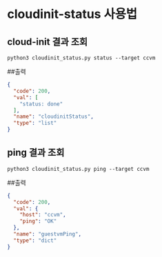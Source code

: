 # cloudinit-status 사용법

## cloud-init 결과 조회
```shell
python3 cloudinit_status.py status --target ccvm
```

##출력
```json
{
  "code": 200,
  "val": [
    "status: done"
  ],
  "name": "cloudinitStatus",
  "type": "list"
}
```

## ping 결과 조회
```shell
python3 cloudinit_status.py ping --target ccvm
```

##출력
```json
{
  "code": 200,
  "val": {
    "host": "ccvm",
    "ping": "OK"
  },
  "name": "guestvmPing",
  "type": "dict"
}
```